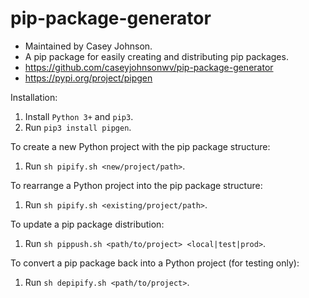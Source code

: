 # pip-package-generator

- Maintained by Casey Johnson.
- A pip package for easily creating and distributing pip packages.
- https://github.com/caseyjohnsonwv/pip-package-generator
- https://pypi.org/project/pipgen

Installation:
1. Install `Python 3+` and `pip3`.
2. Run `pip3 install pipgen`.

To create a new Python project with the pip package structure:
1. Run `sh pipify.sh <new/project/path>`.

To rearrange a Python project into the pip package structure:
1. Run `sh pipify.sh <existing/project/path>`.

To update a pip package distribution:
1. Run `sh pippush.sh <path/to/project> <local|test|prod>`.

To convert a pip package back into a Python project (for testing only):
1. Run `sh depipify.sh <path/to/project>`.
